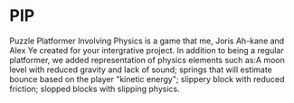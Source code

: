 # PIP

Puzzle Platformer Involving Physics is a game that me, Joris Ah-kane and Alex Ye created for your intergrative project.
In addition to being a regular platformer, we added representation of physics elements such as:A moon level with reduced gravity and lack of sound; 
springs that will estimate bounce based on the player "kinetic energy"; slippery block with reduced friction; slopped blocks with slipping physics.  
